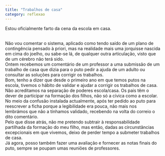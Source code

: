 ```yaml
---
title: "Trabalhos de casa"
category: reflexao
---
```


Estou oficialmente farto da cena da escola em casa.

<br/>
Não vou comentar o sistema, aplicado como tendo saído de um plano de contingência pensado à priori, mas na realidade mais uma jorquisse nascida em cima do joelho, ou sabe-se lá, de qualquer outra articulação, visto que de um cérebro não terá sido.

<br/>
Ontem recebemos um comentário de um professor a uma submissão de um trabalho de casa que dizia para o puto pedir a ajuda de um adulto ou consultar as soluções para corrigir os trabalhos.

<br/>
Bom, tenho a dizer que desde o primeiro ano em que temos putos na escola, tivemos o hábito de validar e ajudar a corrigir os trabalhos de casa. Não acreditamos na separação de poderes escola/casa. Os pais têm o dever de participar na formação dos filhos, não só a cívica como a escolar.

<br/>
No meio da confusão instalada actualmente, após ter pedido ao puto para reescrever a ficha porque a legibilidade era pouca, não mais nos lembrámos que não a tínhamos validado, recebendo na volta do correio o dito comentário.

<br/>
Pelo que disse atrás, não me pretendo subtrair à responsabilidade partilhada da formação do meu filho, mas então, dadas as circunstâncias excepcionais em que vivemos, deixo de perder tempo a submeter trabalhos de casa.

<br/>
Já agora, posso também fazer uma avaliação e fornecer as notas finais do puto, sempre se poupam umas reuniões de professores.
